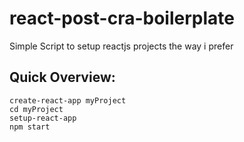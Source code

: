 # react-post-cra-boilerplate
Simple Script to setup reactjs projects the way i prefer

## Quick Overview:

```
create-react-app myProject
cd myProject
setup-react-app
npm start
```
